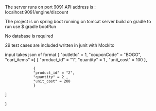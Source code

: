 The server runs on port 9091
API address is : localhost:9091/engine/discount

The project is on spring boot running on tomcat server build on gradle
to run use
$ gradle bootRun

No database is required

29 test cases are included written in junit with Mockito

input takes json of format
{
 "outletId" = 1,
 "couponCode" = "BOGO",
 "cart_items" =[
                 {
                 "product_id" = "1",
                 "quantity" = 1 ,
                 "unit_cost" = 100 
                 },

                 {
                 "product_id" = "2",
                 "quantity" = 2 ,
                 "unit_cost" = 200 
                 }
 ]


}

